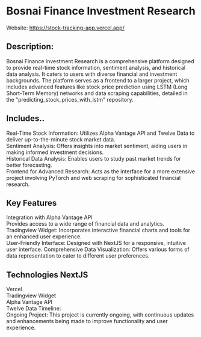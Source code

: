 # Bosnai Finance Investment Research 
Website: https://stock-tracking-app.vercel.app/ 

## Description: 

Bosnai Finance Investment Research is a comprehensive platform designed to provide real-time stock information, sentiment analysis, and historical data analysis. It caters to users with diverse financial and investment backgrounds. The platform serves as a frontend to a larger project, which includes advanced features like stock price prediction using LSTM (Long Short-Term Memory) networks and data scraping capabilities, detailed in the "predicting_stock_prices_with_lstm" repository. 

## Includes..

Real-Time Stock Information: Utilizes Alpha Vantage API and Twelve Data to deliver up-to-the-minute stock market data.
<br>
Sentiment Analysis: Offers insights into market sentiment, aiding users in making informed investment decisions.
<br>
Historical Data Analysis: Enables users to study past market trends for better forecasting.
<br>
Frontend for Advanced Research: Acts as the interface for a more extensive project involving PyTorch and web scraping for sophisticated financial research. 

## Key Features 
Integration with Alpha Vantage API
<br>
Provides access to a wide range of financial data and analytics.
<br>
Tradingview Widget: Incorporates interactive financial charts and tools for an enhanced user experience.
<br>
User-Friendly Interface: Designed with NextJS for a responsive, intuitive user interface. Comprehensive Data Visualization: Offers various forms of data representation to cater to different user preferences.

## Technologies NextJS
Vercel
<br>
Tradingview Widget
<br>
Alpha Vantage API
<br>
Twelve Data Timeline:
<br>
Ongoing Project: This project is currently ongoing, with continuous updates and enhancements being made to improve functionality and user experience.
 
